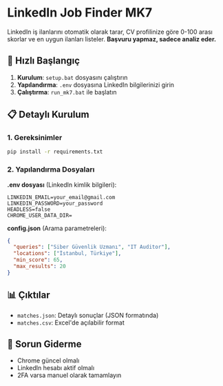 # LinkedIn Job Finder MK7

LinkedIn iş ilanlarını otomatik olarak tarar, CV profilinize göre 0-100 arası skorlar ve en uygun ilanları listeler. **Başvuru yapmaz, sadece analiz eder.**

## 🚀 Hızlı Başlangıç

1. **Kurulum**: `setup.bat` dosyasını çalıştırın
2. **Yapılandırma**: `.env` dosyasına LinkedIn bilgilerinizi girin
3. **Çalıştırma**: `run_mk7.bat` ile başlatın

## 📋 Detaylı Kurulum

### 1. Gereksinimler
```bash
pip install -r requirements.txt
```

### 2. Yapılandırma Dosyaları

**.env dosyası** (LinkedIn kimlik bilgileri):
```env
LINKEDIN_EMAIL=your_email@gmail.com
LINKEDIN_PASSWORD=your_password
HEADLESS=false
CHROME_USER_DATA_DIR=
```

**config.json** (Arama parametreleri):
```json
{
  "queries": ["Siber Güvenlik Uzmanı", "IT Auditor"],
  "locations": ["İstanbul, Türkiye"],
  "min_score": 65,
  "max_results": 20
}
```

## 📊 Çıktılar
- `matches.json`: Detaylı sonuçlar (JSON formatında)
- `matches.csv`: Excel'de açılabilir format

## 🔧 Sorun Giderme
- Chrome güncel olmalı
- LinkedIn hesabı aktif olmalı
- 2FA varsa manuel olarak tamamlayın
